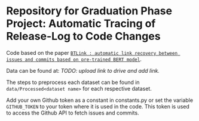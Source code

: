 # Repository for Graduation Phase Project: Automatic Tracing of Release-Log to Code Changes​
Code based on the paper [``BTLink : automatic link recovery between issues and commits based on pre-trained BERT model``](https://link.springer.com/article/10.1007/s10664-023-10342-7).

Data can be found at: _TODO: upload link to drive and add link._

The steps to preprocess each dataset can be found in ``data/Processed<dataset name>`` for each respective dataset.

Add your own Github token as a constant in constants.py or set the variable `GITHUB_TOKEN` to your token where it is used in the code.
This token is used to access the Github API to fetch issues and commits.
